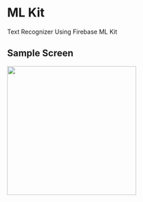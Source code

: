 # ML Kit

Text Recognizer Using Firebase ML Kit

## Sample Screen
<img src="https://raw.githubusercontent.com/eric-ampire/tfcproject/master/Screenshot_1566329675.png" height="300px"/>
